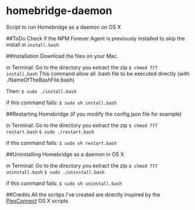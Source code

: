 # homebridge-daemon
Script to run Homebridge as a daemon on OS X

##ToDo
Check if the NPM Forever Agent is previously installed to skip the install in `install.bash`

##Installation
Download the files on your Mac.

in Terminal:
Go to the directory you extract the zip
`$ chmod 777 install.bash`
This command allow all .bash file to be executed directly (with ./NameOfTheBashFile.bash)

Then:
`$ sudo ./install.bash`

if this command fails:
`$ sudo sh install.bash`


##Restarting Homebridge (if you modify the config.json file for example)

in Terminal:
Go to the directory you extract the zip
`$ chmod 777 restart.bash`
`$ sudo ./restart.bash`

if this command fails:
`$ sudo sh restart.bash`

##Uninstalling Homebridge as a daemon in OS X

in Terminal:
Go to the directory you extract the zip
`$ chmod 777 uninstall.bash`
`$ sudo ./uninstall.bash`

if this command fails:
`$ sudo sh uninstall.bash`

##Credits
All the scritps I've created are directly inspired by the [PlexConnect](https://github.com/iBaa/PlexConnect) OS X scripts
